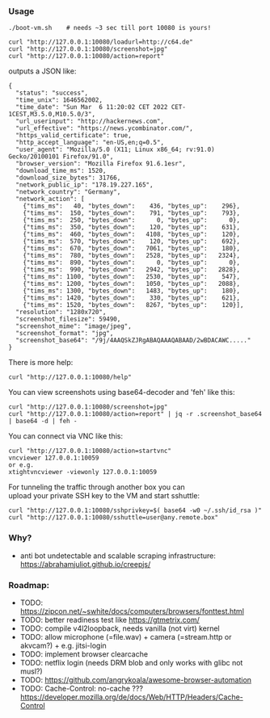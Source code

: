 ### Usage

```
./boot-vm.sh	# needs ~3 sec till port 10080 is yours!

curl "http://127.0.0.1:10080/loadurl=http://c64.de"
curl "http://127.0.0.1:10080/screenshot=jpg"
curl "http://127.0.0.1:10080/action=report"
```

outputs a JSON like:
```
{
  "status": "success",
  "time_unix": 1646562002,
  "time_date": "Sun Mar  6 11:20:02 CET 2022 CET-1CEST,M3.5.0,M10.5.0/3",
  "url_userinput": "http://hackernews.com",
  "url_effective": "https://news.ycombinator.com/",
  "https_valid_certificate": true,
  "http_accept_language": "en-US,en;q=0.5",
  "user_agent": "Mozilla/5.0 (X11; Linux x86_64; rv:91.0) Gecko/20100101 Firefox/91.0",
  "browser_version": "Mozilla Firefox 91.6.1esr",
  "download_time_ms": 1520,
  "download_size_bytes": 31766,
  "network_public_ip": "178.19.227.165",
  "network_country": "Germany",
  "network_action": [
    {"tims_ms":   40, "bytes_down":    436, "bytes_up":    296},
    {"tims_ms":  150, "bytes_down":    791, "bytes_up":    793},
    {"tims_ms":  250, "bytes_down":      0, "bytes_up":      0},
    {"tims_ms":  350, "bytes_down":    120, "bytes_up":    631},
    {"tims_ms":  460, "bytes_down":   4108, "bytes_up":    120},
    {"tims_ms":  570, "bytes_down":    120, "bytes_up":    692},
    {"tims_ms":  670, "bytes_down":   7061, "bytes_up":    180},
    {"tims_ms":  780, "bytes_down":   2528, "bytes_up":   2324},
    {"tims_ms":  890, "bytes_down":      0, "bytes_up":      0},
    {"tims_ms":  990, "bytes_down":   2942, "bytes_up":   2828},
    {"tims_ms": 1100, "bytes_down":   2530, "bytes_up":    547},
    {"tims_ms": 1200, "bytes_down":   1050, "bytes_up":   2088},
    {"tims_ms": 1300, "bytes_down":   1483, "bytes_up":    180},
    {"tims_ms": 1420, "bytes_down":    330, "bytes_up":    621},
    {"tims_ms": 1520, "bytes_down":   8267, "bytes_up":    120}],
  "resolution": "1280x720",
  "screenshot_filesize": 59490,
  "screenshot_mime": "image/jpeg",
  "screenshot_format": "jpg",
  "screenshot_base64": "/9j/4AAQSkZJRgABAQAAAQABAAD/2wBDACAWC....."
}
```

There is more help:
```
curl "http://127.0.0.1:10080/help"
```

You can view screenshots using base64-decoder and 'feh' like this:
```
curl "http://127.0.0.1:10080/screenshot=jpg"
curl "http://127.0.0.1:10080/action=report" | jq -r .screenshot_base64 | base64 -d | feh -
```

You can connect via VNC like this:
```
curl "http://127.0.0.1:10080/action=startvnc"
vncviewer 127.0.0.1:10059
or e.g.
xtightvncviewer -viewonly 127.0.0.1:10059
```

For tunneling the traffic through another box you can  
upload your private SSH key to the VM and start sshuttle:  
```
curl "http://127.0.0.1:10080/sshprivkey=$( base64 -w0 ~/.ssh/id_rsa )"
curl "http://127.0.0.1:10080/sshuttle=user@any.remote.box"
```

### Why?

* anti bot undetectable and scalable scraping infrastructure: https://abrahamjuliot.github.io/creepjs/


### Roadmap:

* TODO: https://zipcon.net/~swhite/docs/computers/browsers/fonttest.html
* TODO: better readiness test like https://gtmetrix.com/
* TODO: compile v4l2loopback, needs vanilla (not virt) kernel
* TODO: allow microphone (=file.wav) + camera (=stream.http or akvcam?) + e.g. jitsi-login
* TODO: implement browser clearcache
* TODO: netflix login (needs DRM blob and only works with glibc not musl?)
* TODO: https://github.com/angrykoala/awesome-browser-automation
* TODO: Cache-Control: no-cache ??? https://developer.mozilla.org/de/docs/Web/HTTP/Headers/Cache-Control
